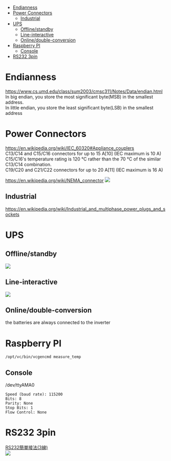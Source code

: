 <!-- TOC -->

- [Endianness](#endianness)
- [Power Connectors](#power-connectors)
    - [Industrial](#industrial)
- [UPS](#ups)
    - [Offline/standby](#offlinestandby)
    - [Line-interactive](#line-interactive)
    - [Online/double-conversion](#onlinedouble-conversion)
- [Raspberry PI](#raspberry-pi)
    - [Console](#console)
- [RS232 3pin](#rs232-3pin)

<!-- /TOC -->

# Endianness
https://www.cs.umd.edu/class/sum2003/cmsc311/Notes/Data/endian.html  
In big endian, you store the most significant byte(MSB) in the smallest address.  
In little endian, you store the least significant byte(LSB) in the smallest address

# Power Connectors
https://en.wikipedia.org/wiki/IEC_60320#Appliance_couplers  
C13/C14 and C15/C16 connectors for up to 15 A[10] (IEC maximum is 10 A)  
C15/C16's temperature rating is 120 °C rather than the 70 °C of the similar C13/C14 combination.  
C19/C20 and C21/C22 connectors for up to 20 A[11] (IEC maximum is 16 A)

https://en.wikipedia.org/wiki/NEMA_connector
![](https://upload.wikimedia.org/wikipedia/commons/thumb/0/0d/NEMA_simplified_pins.svg/525px-NEMA_simplified_pins.svg.png)

## Industrial
https://en.wikipedia.org/wiki/Industrial_and_multiphase_power_plugs_and_sockets

# UPS
## Offline/standby
![](https://upload.wikimedia.org/wikipedia/commons/thumb/6/66/Standby_UPS_Diagram_SVG.svg/525px-Standby_UPS_Diagram_SVG.svg.png)

## Line-interactive
![](https://upload.wikimedia.org/wikipedia/commons/thumb/2/24/Line-Interactive_UPS_Diagram_SVG.svg/750px-Line-Interactive_UPS_Diagram_SVG.svg.png)

## Online/double-conversion
the batteries are always connected to the inverter

# Raspberry PI
```
/opt/vc/bin/vcgencmd measure_temp
```
## Console
/dev/ttyAMA0
```
Speed (baud rate): 115200
Bits: 8
Parity: None
Stop Bits: 1
Flow Control: None
```

# RS232 3pin
[RS232簡單接法(3線)](http://flykof.pixnet.net/blog/post/24074586-rs232%E7%B0%A1%E5%96%AE%E6%8E%A5%E6%B3%95(3%E7%B7%9A))  
![](https://pic.pimg.tw/flykof/4a729ba808337.jpg)

